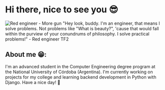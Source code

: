# Hi there, nice to see you 😎
![Red engineer - More gun](https://media.tenor.com/m/ZVs4foJUfUAAAAAd/team-fortress2-engineer.gif)
"Hey look, buddy. I'm an engineer, that means I solve problems. Not problems like "What is beauty?", 'cause that would fall within the purview of your conundrums of philosophy. I solve practical problems!" - Red engineer TF2
## About me 😁:
I'm an advanced student in the Computer Engineering degree program at the National University of Córdoba (Argentina). I'm currently working on projects for my college and learning backend development in Python with Django. Have a nice day! 🦾
